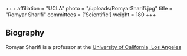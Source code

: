 +++
affiliation = "UCLA"
photo = "/uploads/RomyarSharifi.jpg"
title = "Romyar Sharifi"
committees = ['Scientific']
weight = 180
+++
## Biography

Romyar Sharifi is a professor at the [University of California, Los
Angeles](https://www.math.ucla.edu/~sharifi/)
